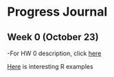 # Progress Journal



## Week 0 (October 23)

-For HW 0 description, click [here](files/IE582_Fall20_Homework_0.pdf)

[Here](files/example_homework_0.html) is interesting R examples


